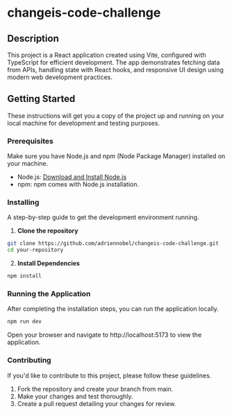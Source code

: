 # changeis-code-challenge

## Description

This project is a React application created using Vite, configured with TypeScript for efficient development. The app demonstrates fetching data from APIs, handling state with React hooks, and responsive UI design using modern web development practices.

## Getting Started

These instructions will get you a copy of the project up and running on your local machine for development and testing purposes.

### Prerequisites

Make sure you have Node.js and npm (Node Package Manager) installed on your machine.

- Node.js: [Download and Install Node.js](https://nodejs.org/)
- npm: npm comes with Node.js installation.

### Installing

A step-by-step guide to get the development environment running.

1. **Clone the repository**

  ```bash
  git clone https://github.com/adriennobel/changeis-code-challenge.git
  cd your-repository
  ```

2. **Install Dependencies**

  ```bash
  npm install
  ```

### Running the Application

After completing the installation steps, you can run the application locally.

  ```bash
  npm run dev
  ```

Open your browser and navigate to http://localhost:5173 to view the application.

### Contributing
If you'd like to contribute to this project, please follow these guidelines.

1. Fork the repository and create your branch from main.
2. Make your changes and test thoroughly.
3. Create a pull request detailing your changes for review.